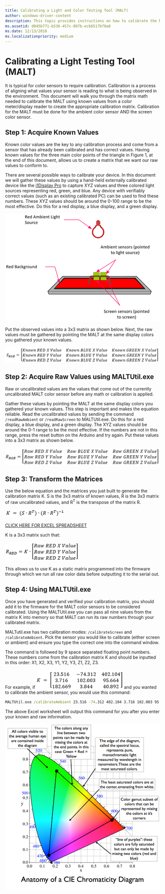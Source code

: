 ```yaml
---
title: Calibrating a Light and Color Testing Tool (MALT)
author: windows-driver-content
description: This topic provides instructions on how to calibrate the MALT (Microsoft Ambient Light Tool).
ms.assetid: d045b771-b536-457c-897b-ecb6517bf0a8
ms.date: 12/13/2018
ms.localizationpriority: medium
---
```


# Calibrating a Light Testing Tool (MALT)

It is typical for color sensors to require calibration. Calibration is a process of aligning what values your sensor is reading to what is being observed in the environment. This document will walk you through the matrix math needed to calibrate the MALT using known values from a color meter/display reader to create the appropriate calibration matrix. Calibration for the MALT must be done for the ambient color sensor AND the screen color sensor.

## Step 1: Acquire Known Values

Known color values are the key to any calibration process and come from a sensor that has already been calibrated and has correct values. Having known values for the three main color points of the triangle in Figure 1, at the end of this document, allows us to create a matrix that we want our raw values to conform to.

There are several possible ways to calibrate your device. In this document we will gather these values by using a hand-held externally calibrated device like the [i1Display Pro](https://www.xrite.com/categories/calibration-profiling/i1display-pro) to capture XYZ values and three colored light sources representing red, green, and blue. Any device with verifiably correct values (such as an existing calibrated PC) can be used to find these numbers. These XYZ values should be around the 0-100 range to be the most effective. Do this for a red display, a blue display, and a green display. 

![Calibration Visual](images/calibration-red.png)

Put the observed values into a 3x3 matrix as shown below. Next, the raw values must be gathered by pointing the MALT at the same display colors you gathered your known values.

![Mathematical matrix showing Columns for Known Red Green Blue and Rows for X Y Z](images/srgb.png)

## Step 2: Acquire Raw Values using MALTUtil.exe

Raw or uncalibrated values are the values that come out of the currently uncalibrated MALT color sensor before any math or calibration is applied. 

Gather these values by pointing the MALT at the same display colors you gathered your known values. This step is important and makes the equation reliable. Read the uncalibrated values by sending the command ```/readRawAmbient``` or ```/readRawScreen``` to MALTUtil.exe. Do this for a red display, a blue display, and a green display. The XYZ values should be around the 0-1 range to be the most effective. If the numbers are not in this range, press the reset button on the Arduino and try again. Put these values into a 3x3 matrix as shown below.

![Mathematical matrix showing Columns for Raw Red Green Blue and Rows for X Y Z](images/rrgb.png)

## Step 3: Transform the Matrices

Use the below equation and the matrices you just built to generate the calibration matrix K. S is the 3x3 matrix of known values, R is the 3x3 matrix of raw uncalibrated values, and R<sup>T</sup> is the transpose of the matrix R.

![Calibration Formula](images/calibration.png)

[CLICK HERE FOR EXCEL SPREADSHEET](images/CalibrationWorkbook.xlsx)

K is a 3x3 matrix such that: 

![Calibration Proof](images/calibration-proof.png)

This allows us to use K as a static matrix programmed into the firmware through which we run all raw color data before outputting it to the serial out.

## Step 4: Using MALTUtil.exe

Once you have generated and verified your calibration matrix, you should add it to the firmware for the MALT color sensors to be considered calibrated. Using the MALTUtil.exe you can pass all nine values from the matrix K into memory so that MALT can run its raw numbers through your calibrated matrix.

MALTutil.exe has two calibration modes: ```/calibrateScreen``` and ```/calibrateAmbient```. Pick the sensor you would like to calibrate (either screen or ambient) and ensure you type the correct one into the command window.

The command is followed by 9 space separated floating point numbers. These numbers come from the calibration matrix K and should be inputted in this order: X1, X2, X3, Y1, Y2, Y3, Z1, Z2, Z3.

For example, if ![Calibration Example](images/calibration-example.png) and you wanted to calibrate the ambient sensor, you would use this command:
```cmd
MALTUtil.exe /calibrateAmbient 23.516 -74.312 402.104 3.716 102.003 95.664 182.669 3.844 40.892
```

The above Excel worksheet will output this command for you after you enter your known and raw information. 


![Figure 1](images/chromaticity-diagram.png)

